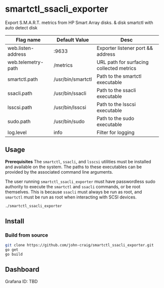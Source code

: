 # smartctl_ssacli_exporter
Export S.M.A.R.T. metrics from HP Smart Array disks. &amp; disk smartctl with auto detect disk

| Flag name              | Default Value    | Desc                                     |
|------------------------|------------------|------------------------------------------|
| web.listen-address     |:9633             | Exporter listener port && address        |
| web.telemetry-path     |/metrics          | URL path for surfacing collected metrics |
| smartctl.path          |/usr/bin/smartctl | Path to the smartctl executable          |
| ssacli.path            |/usr/bin/ssacli   | Path to the ssacli executable            |
| lsscsi.path            |/usr/bin/lsscsi   | Path to the lsscsi executable            |
| sudo.path              |/usr/bin/sudo     | Path to the sudo executable              |
| log.level              |info              | Filter for logging                       |

## Usage

**Prerequisites**
The `smartctl`, `ssacli`, and `lsscsi` utilities must be installed and available on the system. The paths to these executables can be provided by the associated command line arguments.

The user running `smartctl_ssacli_exporter` must have passwordless sudo authority to execute the `smartctl` and `ssacli` commands, or be root themselves. This is because `ssacli` must always be run as root, and `smartctl` must be run as root when interacting with SCSI devices. 

``` bash
./smartctl_ssacli_exporter
```

## Install

### Build from source
``` Bash
git clone https://github.com/john-craig/smartctl_ssacli_exporter.git
go get
go build
```

## Dashboard
Grafana ID: TBD